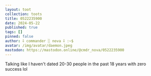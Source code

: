 ```yaml
---
layout: toot
collection: toots
title: 0522235900
date: 2024-05-22
published: true
tags: []
pinned: false
author: ⸸ commander ░ nova ⸸ :~$
avatar: /img/avatar/daemon.jpeg
mastodon: https://mastodon.online/@cmdr_nova/0522235900
---
```


Talking like I haven't dated 20-30 people in the past 18 years with zero success lol
